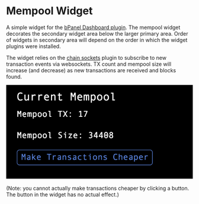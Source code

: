 # Mempool Widget

A simple widget for the [bPanel Dashboard plugin](https://github.com/bpanel-org/dashboard). The mempool
widget decorates the secondary widget area below the larger primary area. Order of widgets in secondary area
will depend on the order in which the widget plugins were installed.

The widget relies on the [chain sockets](https://github.com/bpanel-org/chain-sockets) plugin to subscribe
to new transaction events via websockets. TX count and mempool size will increase (and decrease) as new transactions
are received and blocks found.

![screenshot](https://raw.githubusercontent.com/bpanel-org/mempool-widget/master/screenshot.png "Mempool Widget screenshot")

(Note: you cannot actually make transactions cheaper by clicking a button. The button in the widget has no actual effect.)